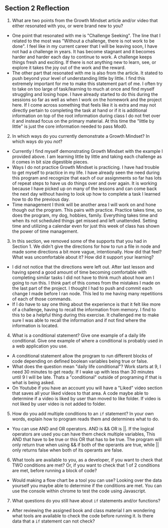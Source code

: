 ## Section 2 Reflection

1. What are two points from the Growth Mindset article and/or video that either resonated with you, or were brand new to you?
  * One point that resonated with me is "Challenge Seeking". The line that I related to the most was "Without a challenge, there is not work to be done". I feel like in my current career that I will be leaving soon, I have not had a challenge in years. It has become stagnant and it becomes harder and harder each day to continue to work. A challenge keeps things fresh and exciting. If there is not anything new to learn, see, or explore it takes the joy out of the work and the reward.
  * The other part that resonated with me is also from the article. It stated to push beyond your level of understanding little by little. I find this extremely important for me to make this statement part of me. I often try to take on too large of task/learning to much at once and find myself struggling and losing hope. I have already started to do this during the sessions so far as well as when I work on the homework and the project here. If I come across something that feels like it is extra and may not directly pertain to completing the task at hand or if it is additional information on top of the root information during class I do not fret over it and instead focus on the primary material. At this time the "little by little" is just the core information needed to pass Mod0.

2. In which ways do you currently demonstrate a Growth Mindset? In which ways do you _not_?
  * Currently I find myself demonstrating Growth Mindset with the example I provided above. I am learning little by little and taking each challenge as it comes in bit size digestible pieces.
  * Ways I do not practice Growth Mindset is practicing. I have had trouble to get myself to practice in my life. I have already seen the need during this program and recognize that each of our assignments so far has lots of repeat steps to have us do things over and over again. It is working because I have picked up on many of the lessons and can come back the next day without having to look up how to complete a task I learned how to do the previous day.
  * Time management I think will be another area I will work on and hone though out the program. This pairs with practice. Practice takes time, so does the program, my dog, hobbies, family. Everything takes time and when its not scheduled things get missed and left unattended. Setting time and utilizing a calendar even for just this week of class has shown the power of time management.
3. In this section, we removed some of the supports that you had in Section 1. We didn't give the directions for how to run a file in node and made some directions a bit more vague, intentionally. How did that feel? What was uncomfortable about it? How did it support your learning?
  * I did not notice that the directions were left out. After last lesson and having spend a good amount of time becoming comfortable with completing similar tasks I did not have to think much about how am I going to run this. I think part of this comes from the mistakes I made on the last part of the project. I thought I had to push and commit each change I made before I ran node. This led to me having many repetitions of each of those commands.
  * If I do have to say one thing about the experience is that it felt like more of a challenge, having to recall the information from memory. I find to this to be a helpful thing during this exercise. It challenged me to make sure I was able to recall the information and if not find where the information is located.

4. What is a conditional statement? Give one example of a daily life conditional. Give one example of where a conditional is probably used in a web application you use.
  * A conditional statement allow the program to run different blocks of code depending on defined boolean variables being true or false.
  * What does the question mean "daily life conditional"? Work starts at 9, I need 30 minutes to get ready. If I wake up with less than 30 minutes until 9 I will be late. Thats a "conditional" outside of programing if that is what is being asked.
  * On Youtube if you have an account you will have a "Liked" video section that saves all your liked videos to that area. A code maybe able to determine if a video is liked by user than moved to like folder. If video is not liked by user video is not added to folder.
5. How do you add multiple conditions to an `if` statement? In your own words, explain how to program reads them and determines what to do.
  * You can use AND and OR operators. AND is && OR is ||. If the logical operators are used you can have them check multiple variables, This AND that have to be true or this OR that has to be true. The program will only return true when using && if both of the operants are true, while || only returns false when both of its operants are false.

6. What tools are available to you, as a developer, if you want to check that TWO conditions are met? Or, if you want to check that 1 of 2 conditions are met, before running a block of code?
  * Would making a flow chart be a tool you can use? Looking over the data yourself you maybe able to determine if the conditions are met. You can use the console within chrome to test the code using Javascript.
7. What questions do you still have about `if` statements and/or functions?
  * After reviewing the assigned book and class material I am wondering what tools are available to check the code before running it. Is there data that a `if` statement can not check?
